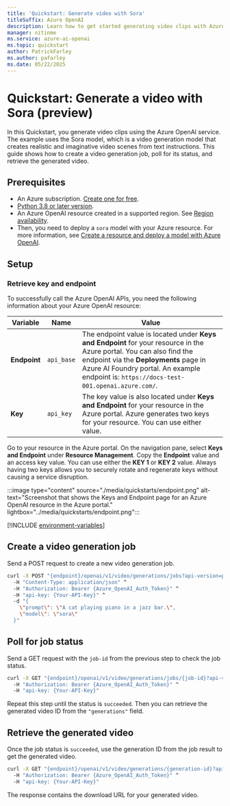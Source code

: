 ```yaml
---
title: 'Quickstart: Generate video with Sora'
titleSuffix: Azure OpenAI
description: Learn how to get started generating video clips with Azure OpenAI.
manager: nitinme
ms.service: azure-ai-openai
ms.topic: quickstart
author: PatrickFarley
ms.author: pafarley
ms.date: 05/22/2025
---
```


# Quickstart: Generate a video with Sora (preview)

In this Quickstart, you generate video clips using the Azure OpenAI service. The example uses the Sora model, which is a video generation model that creates realistic and imaginative video scenes from text instructions. This guide shows how to create a video generation job, poll for its status, and retrieve the generated video.


## Prerequisites

- An Azure subscription. <a href="https://azure.microsoft.com/free/ai-services" target="_blank">Create one for free</a>.
- <a href="https://www.python.org/" target="_blank">Python 3.8 or later version</a>.
- An Azure OpenAI resource created in a supported region. See [Region availability](/azure/ai-services/openai/concepts/models#model-summary-table-and-region-availability).
- Then, you need to deploy a `sora` model with your Azure resource. For more information, see [Create a resource and deploy a model with Azure OpenAI](./how-to/create-resource.md).


## Setup

### Retrieve key and endpoint

To successfully call the Azure OpenAI APIs, you need the following information about your Azure OpenAI resource:

| Variable | Name | Value |
|---|---|---|
| **Endpoint** | `api_base` | The endpoint value is located under **Keys and Endpoint** for your resource in the Azure portal. You can also find the endpoint via the **Deployments** page in Azure AI Foundry portal. An example endpoint is: `https://docs-test-001.openai.azure.com/`. |
| **Key** | `api_key` | The key value is also located under **Keys and Endpoint** for your resource in the Azure portal. Azure generates two keys for your resource. You can use either value. |

Go to your resource in the Azure portal. On the navigation pane, select **Keys and Endpoint** under **Resource Management**. Copy the **Endpoint** value and an access key value. You can use either the **KEY 1** or **KEY 2** value. Always having two keys allows you to securely rotate and regenerate keys without causing a service disruption.

:::image type="content" source="./media/quickstarts/endpoint.png" alt-text="Screenshot that shows the Keys and Endpoint page for an Azure OpenAI resource in the Azure portal." lightbox="../media/quickstarts/endpoint.png":::

[!INCLUDE [environment-variables](./includes/environment-variables.md)]




## Create a video generation job

Send a POST request to create a new video generation job.

```bash
curl -X POST "{endpoint}/openai/v1/video/generations/jobs?api-version=preview" ^
  -H "Content-Type: application/json" ^
  -H "Authorization: Bearer {Azure_OpenAI_Auth_Token}" ^
  -H "api-key: {Your-API-Key}" ^
  -d "{
    \"prompt\": \"A cat playing piano in a jazz bar.\",
    \"model\": \"sora\"
  }"
```



## Poll for job status

Send a GET request with the `job-id` from the previous step to check the job status.

```bash
curl -X GET "{endpoint}/openai/v1/video/generations/jobs/{job-id}?api-version=preview" ^
  -H "Authorization: Bearer {Azure_OpenAI_Auth_Token}" ^
  -H "api-key: {Your-API-Key}"
```

Repeat this step until the status is `succeeded`. Then you can retrieve the generated video ID from the `"generations"` field.

## Retrieve the generated video

Once the job status is `succeeded`, use the generation ID from the job result to get the generated video.

```bash
curl -X GET "{endpoint}/openai/v1/video/generations/{generation-id}?api-version=preview" ^
  -H "Authorization: Bearer {Azure_OpenAI_Auth_Token}" ^
  -H "api-key: {Your-API-Key}"
```

The response contains the download URL for your generated video.

